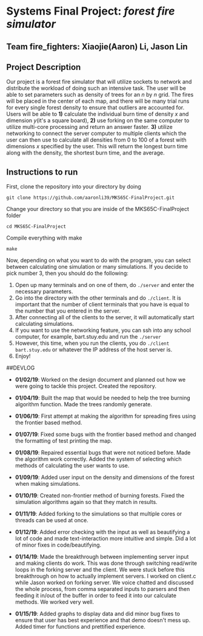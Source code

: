 # Systems Final Project: *forest fire simulator*

## Team fire_fighters: Xiaojie(Aaron) Li, Jason Lin
## Project Description
Our project is a forest fire simulator that will utilize sockets to network and distribute the workload of doing such an intensive task. The user will be able to set parameters such as density of trees for an *n* by *n* grid. The fires will be placed in the center of each map, and there will be many trial runs for every single forest density to ensure that outliers are accounted for. Users will be able to **1)** calculate the individual burn time of density *x* and dimension *y*(it's a square board), **2)** use forking on the same computer to utilize multi-core processing and return an answer faster. **3)** utilize networking to connect the server computer to multiple clients which the user can then use to calculate all densities from 0 to 100 of a forest with dimensions *x* specified by the user. This will return the longest burn time along with the density, the shortest burn time, and the average.

## Instructions to run
First, clone the repository into your directory by doing
```
git clone https://github.com/aaronli39/MKS65C-FinalProject.git
```

Change your directory so that you are inside of the MKS65C-FinalProject folder
```
cd MKS65C-FinalProject
```

Compile everything with make
```
make
```

Now, depending on what you want to do with the program, you can select between
calculating one simulation or many simulations. If you decide to pick
number 3, then you should do the following:

1. Open up many terminals and on one of them, do `./server` and enter the necessary parameters.
2. Go into the directory with the other terminals and do `./client`. It is important that
the number of client terminals that you have is equal to the number that you entered in the server.
3. After connecting all of the clients to the server, it will automatically start calculating simulations.
4. If you want to use the networking feature, you can ssh into any school computer, for example, bart.stuy.edu
and run the `./server`
5. However, this time, when you run the clients, you do `./client bart.stuy.edu` or whatever the IP address of
the host server is.
6. Enjoy!

##DEVLOG
* **01/02/19**:
Worked on the design document and planned out how we were going to tackle this project. Created the repository.

* **01/04/19**:
Built the map that would be needed to help the tree burning algorithm function.
Made the trees randomly generate.

* **01/06/19**:
First attempt at making the algorithm for spreading fires using the frontier based method.

* **01/07/19**:
Fixed some bugs with the frontier based method and changed the formatting of test
printing the map.

* **01/08/19**:
Repaired essential bugs that were not noticed before. Made the algorithm work correctly.
Added the system of selecting which methods of calculating the user wants to use.

* **01/09/19**:
Added user input on the density and dimensions of the forest when making simulations.

* **01/10/19**:
Created non-frontier method of burning forests. Fixed the simulation algorithms again
so that they match in results.

* **01/11/19**:
Added forking to the simulations so that multiple cores or threads can be used at once.

* **01/12/19**:
Added error checking with the input as well as beautifying a lot of code and made
text-interaction more intuitive and simple. Did a lot of minor fixes in code/beautifying.

* **01/14/19**:
Made the breakthrough between implementing server input and making clients do work. This was
done through switching read/write loops in the forking server and the client. We were stuck
before this breakthrough on how to actually implement servers. I worked on client.c while Jason
worked on forking server. We voice chatted and discussed the whole process, from comma separated
inputs to parsers and then feeding it in/out of the buffer in order to feed it into our calculate methods.
We worked very well.

* **01/15/19**:
Added graphs to display data and did minor bug fixes to ensure that user has best experience and that
demo doesn't mess up. Added timer for functions and prettified experience.
